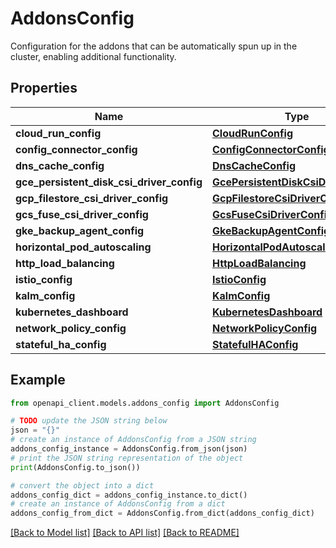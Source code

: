# AddonsConfig

Configuration for the addons that can be automatically spun up in the cluster, enabling additional functionality.

## Properties

Name | Type | Description | Notes
------------ | ------------- | ------------- | -------------
**cloud_run_config** | [**CloudRunConfig**](CloudRunConfig.md) |  | [optional] 
**config_connector_config** | [**ConfigConnectorConfig**](ConfigConnectorConfig.md) |  | [optional] 
**dns_cache_config** | [**DnsCacheConfig**](DnsCacheConfig.md) |  | [optional] 
**gce_persistent_disk_csi_driver_config** | [**GcePersistentDiskCsiDriverConfig**](GcePersistentDiskCsiDriverConfig.md) |  | [optional] 
**gcp_filestore_csi_driver_config** | [**GcpFilestoreCsiDriverConfig**](GcpFilestoreCsiDriverConfig.md) |  | [optional] 
**gcs_fuse_csi_driver_config** | [**GcsFuseCsiDriverConfig**](GcsFuseCsiDriverConfig.md) |  | [optional] 
**gke_backup_agent_config** | [**GkeBackupAgentConfig**](GkeBackupAgentConfig.md) |  | [optional] 
**horizontal_pod_autoscaling** | [**HorizontalPodAutoscaling**](HorizontalPodAutoscaling.md) |  | [optional] 
**http_load_balancing** | [**HttpLoadBalancing**](HttpLoadBalancing.md) |  | [optional] 
**istio_config** | [**IstioConfig**](IstioConfig.md) |  | [optional] 
**kalm_config** | [**KalmConfig**](KalmConfig.md) |  | [optional] 
**kubernetes_dashboard** | [**KubernetesDashboard**](KubernetesDashboard.md) |  | [optional] 
**network_policy_config** | [**NetworkPolicyConfig**](NetworkPolicyConfig.md) |  | [optional] 
**stateful_ha_config** | [**StatefulHAConfig**](StatefulHAConfig.md) |  | [optional] 

## Example

```python
from openapi_client.models.addons_config import AddonsConfig

# TODO update the JSON string below
json = "{}"
# create an instance of AddonsConfig from a JSON string
addons_config_instance = AddonsConfig.from_json(json)
# print the JSON string representation of the object
print(AddonsConfig.to_json())

# convert the object into a dict
addons_config_dict = addons_config_instance.to_dict()
# create an instance of AddonsConfig from a dict
addons_config_from_dict = AddonsConfig.from_dict(addons_config_dict)
```
[[Back to Model list]](../README.md#documentation-for-models) [[Back to API list]](../README.md#documentation-for-api-endpoints) [[Back to README]](../README.md)


